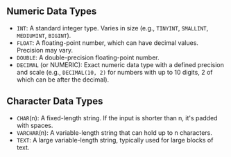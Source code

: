 ## Numeric Data Types

- `INT`: A standard integer type. Varies in size (e.g., `TINYINT`, `SMALLINT`, `MEDIUMINT`, `BIGINT`).
- `FLOAT`: A floating-point number, which can have decimal values. Precision may vary.
- `DOUBLE`: A double-precision floating-point number.
- `DECIMAL` (or NUMERIC): Exact numeric data type with a defined precision and scale (e.g., `DECIMAL(10, 2)` for numbers with up to 10 digits, 2 of which can be after the decimal).

## Character Data Types

- `CHAR`(n): A fixed-length string. If the input is shorter than n, it's padded with spaces.
- `VARCHAR`(n): A variable-length string that can hold up to n characters.
- `TEXT`: A large variable-length string, typically used for large blocks of text.
